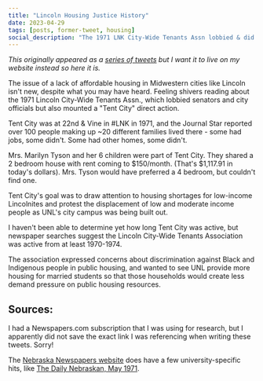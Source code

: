 ```yaml
---
title: "Lincoln Housing Justice History"
date: 2023-04-29
tags: [posts, former-tweet, housing]
social_description: "The 1971 LNK City-Wide Tenants Assn lobbied & did direct action"
---
```


_This originally appeared as a [series of tweets](https://twitter.com/CasseyLottman/status/1652361235088670730) but I want it to live on my website instead so here it is._

The issue of a lack of affordable housing in Midwestern cities like Lincoln isn't new, despite what you may have heard. Feeling shivers reading about the 1971 Lincoln City-Wide Tenants Assn., which lobbied senators and city officials but also mounted a "Tent City" direct action.

Tent City was at 22nd & Vine in #LNK in 1971, and the Journal Star reported over 100 people making up ~20 different families lived there - some had jobs, some didn't. Some had other homes, some didn't.

Mrs. Marilyn Tyson and her 6 children were part of Tent City. They shared a 2 bedroom house with rent coming to $150/month. (That's $1,117.91 in today's dollars). Mrs. Tyson would have preferred a 4 bedroom, but couldn't find one.

Tent City's goal was to draw attention to housing shortages for low-income Lincolnites and protest the displacement of low and moderate income people as UNL's city campus was being built out.

I haven't been able to determine yet how long Tent City was active, but newspaper searches suggest the Lincoln City-Wide Tenants Association was active from at least 1970-1974.

The association expressed concerns about discrimination against Black and Indigenous people in public housing, and wanted to see UNL provide more housing for married students so that those households would create less demand pressure on public housing resources.

## Sources:
I had a Newspapers.com subscription that I was using for research, but I apparently did not save the exact link I was referencing when writing these tweets. Sorry!

The [Nebraska Newspapers website](https://nebnewspapers.unl.edu/) does have a few university-specific hits,  like [The Daily Nebraskan, May 1971](https://nebnewspapers.unl.edu/lccn/sn96080312/1971-05-19/ed-1/seq-7/). 
